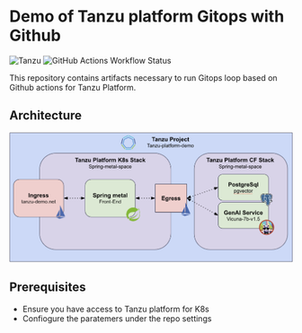 # Demo of Tanzu platform Gitops with Github

![Tanzu](https://img.shields.io/badge/tanzu-platform-purple.svg)
![GitHub Actions Workflow Status](https://img.shields.io/github/actions/workflow/status/:user/:repo/:workflow)

This repository contains artifacts necessary to run Gitops loop based on Github actions for Tanzu Platform.

## Architecture

![Alt text](https://github.com/0pens0/spring-metal/blob/main/image.png?raw=true "Spring-metal AI topology")

## Prerequisites
- Ensure you have access to Tanzu platform for K8s
- Confiogure the paratemers under the repo settings
